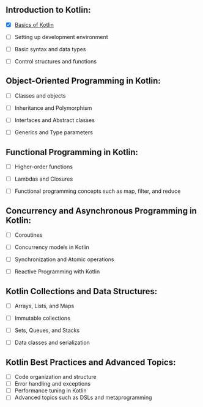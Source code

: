 ## Introduction to Kotlin:
 - [x] [Basics of Kotlin](documentation/Basics%20of%20kotlin.md)
 - [ ] Setting up development environment
 - [ ] Basic syntax and data types
 - [ ] Control structures and functions


## Object-Oriented Programming in Kotlin:
 - [ ] Classes and objects
 - [ ] Inheritance and Polymorphism
 - [ ] Interfaces and Abstract classes
 - [ ] Generics and Type parameters


## Functional Programming in Kotlin:
 - [ ] Higher-order functions
 - [ ] Lambdas and Closures
 - [ ] Functional programming concepts such as map, filter, and reduce


## Concurrency and Asynchronous Programming in Kotlin:
 - [ ] Coroutines
 - [ ] Concurrency models in Kotlin
 - [ ] Synchronization and Atomic operations
 - [ ] Reactive Programming with Kotlin


## Kotlin Collections and Data Structures:
 - [ ] Arrays, Lists, and Maps
 - [ ] Immutable collections
 - [ ] Sets, Queues, and Stacks
 - [ ] Data classes and serialization


## Kotlin Best Practices and Advanced Topics:
 - [ ] Code organization and structure
 - [ ] Error handling and exceptions
 - [ ] Performance tuning in Kotlin
 - [ ] Advanced topics such as DSLs and metaprogramming